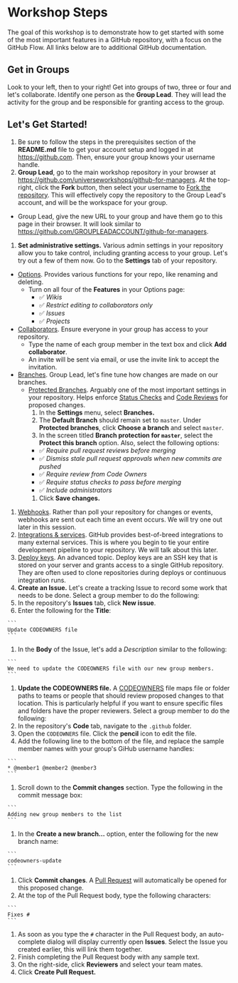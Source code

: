 # Workshop Steps

The goal of this workshop is to demonstrate how to get started with some of the most important features in a GitHub repository, with a focus on the GitHub Flow. All links below are to additional GitHub documentation.

## Get in Groups

Look to your left, then to your right! Get into groups of two, three or four and let's collaborate. Identify one person as the **Group Lead**. They will lead the activity for the group and be responsible for granting access to the group.

## Let's Get Started!

1. Be sure to follow the steps in the prerequisites section of the **README.md** file to get your account setup and logged in at https://github.com. Then, ensure your group knows your username handle.
1. **Group Lead**, go to the main workshop repository in your browser at https://github.com/universeworkshops/github-for-managers. At the top-right, click the **Fork** button, then select your username to [Fork the repository](https://help.github.com/articles/fork-a-repo/). This will effectively copy the repository to the Group Lead's account, and will be the workspace for your group.
  - Group Lead, give the new URL to your group and have them go to this page in their browser. It will look similar to https://github.com/GROUPLEADACCOUNT/github-for-managers.
1. **Set administrative settings.** Various admin settings in your repository allow you to take control, including granting access to your group. Let's try out a few of them now. Go to the **Settings** tab of your repository.
  - [Options](https://help.github.com/articles/managing-repository-settings/). Provides various functions for your repo, like renaming and deleting.
    - Turn on all four of the **Features** in your Options page:
      - :white_check_mark: _Wikis_
      - :white_check_mark: _Restrict editing to collaborators only_
      - :white_check_mark: _Issues_
      - :white_check_mark: _Projects_
  - [Collaborators](https://help.github.com/articles/inviting-collaborators-to-a-personal-repository/). Ensure everyone in your group has access to your repository.
    - Type the name of each group member in the text box and click **Add collaborator**.
    - An invite will be sent via email, or use the invite link to accept the invitation.
  - [Branches](https://help.github.com/articles/setting-the-default-branch/). Group Lead, let's fine tune how changes are made on our branches.
    - [Protected Branches](https://help.github.com/articles/configuring-protected-branches/). Arguably one of the most important settings in your repository. Helps enforce [Status Checks](https://help.github.com/articles/enabling-required-status-checks/) and [Code Reviews](https://github.com/features/code-review) for proposed changes.
      1. In the **Settings** menu, select **Branches.**
      1. The **Default Branch** should remain set to `master`. Under **Protected branches**, click **Choose a branch** and select `master`.
      1. In the screen titled **Branch protection for `master`**, select the **Protect this branch** option. Also, select the following options:
        - :white_check_mark: _Require pull request reviews before merging_
        - :white_check_mark: _Dismiss stale pull request approvals when new commits are pushed_
        - :white_check_mark: _Require review from Code Owners_
        - :white_check_mark: _Require status checks to pass before merging_
        - :white_check_mark: _Include administrators_
      1. Click **Save changes.**
  1. [Webhooks](https://help.github.com/articles/about-webhooks/). Rather than poll your repository for changes or events, webhooks are sent out each time an event occurs. We will try one out later in this session.
  1. [Integrations & services](https://github.com/marketplace). GitHub provides best-of-breed integrations to many external services. This is where you begin to tie your entire development pipeline to your repository. We will talk about this later.
  1. [Deploy keys](https://developer.github.com/v3/guides/managing-deploy-keys/). An advanced topic. Deploy keys are an SSH key that is stored on your server and grants access to a single GitHub repository. They are often used to clone repositories during deploys or continuous integration runs.
1. **Create an Issue.** Let's create a tracking Issue to record some work that needs to be done. Select a group member to do the following:
  1. In the repository's **Issues** tab, click **New issue**.
  1. Enter the following for the **Title**:

    ```
    Update CODEOWNERS file
    ```

  1. In the **Body** of the Issue, let's add a _Description_ similar to the following:

    ```
    We need to update the CODEOWNERS file with our new group members.
    ```

1. **Update the CODEOWNERS file.** A [CODEOWNERS](https://github.com/blog/2392-introducing-code-owners) file maps file or folder paths to teams or people that should review proposed changes to that location. This is particularly helpful if you want to ensure specific files and folders have the proper reviewers. Select a group member to do the following:
  1. In the repository's **Code** tab, navigate to the `.github` folder.
  1. Open the `CODEOWNERS` file. Click the **pencil** icon to edit the file.
  1. Add the following line to the bottom of the file, and replace the sample member names with your group's GiHub username handles:

    ```
    * @member1 @member2 @member3
    ```

  1. Scroll down to the **Commit changes** section. Type the following in the commit message box:

    ```
    Adding new group members to the list
    ```

  1. In the **Create a new branch...** option, enter the following for the new branch name:

    ```
    codeowners-update
    ```

  1. Click **Commit changes**. A [Pull Request](https://help.github.com/articles/about-pull-requests/) will automatically be opened for this proposed change.
  1. At the top of the Pull Request body, type the following characters:

    ```
    Fixes #
    ```

  1. As soon as you type the `#` character in the Pull Request body, an auto-complete dialog will display currently open **Issues**. Select the Issue you created earlier, this will link them together.
  1. Finish completing the Pull Request body with any sample text.
  1. On the right-side, click **Reviewers** and select your team mates.
  1. Click **Create Pull Request.**
